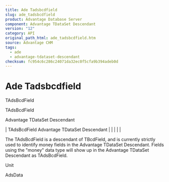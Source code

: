 ```yaml
---
title: Ade Tadsbcdfield
slug: ade_tadsbcdfield
product: Advantage Database Server
component: Advantage TDataSet Descendant
version: "12"
category: API
original_path_html: ade_tadsbcdfield.htm
source: Advantage CHM
tags:
  - ade
  - advantage-tdataset-descendant
checksum: fc954c6c286c24071da32ec0f5cfa9b394adeb0d
---
```


# Ade Tadsbcdfield

TAdsBcdField

TAdsBcdField

Advantage TDataSet Descendant

| TAdsBcdField  Advantage TDataSet Descendant |  |  |  |  |

The TAdsBcdField is a descendant of TBcdField, and is currently strictly used to identify money fields in the Advantage TDataSet Descendant. Fields using the "money" data type will show up in the Advantage TDataSet Descendant as TAdsBcdField.

Unit

AdsData
